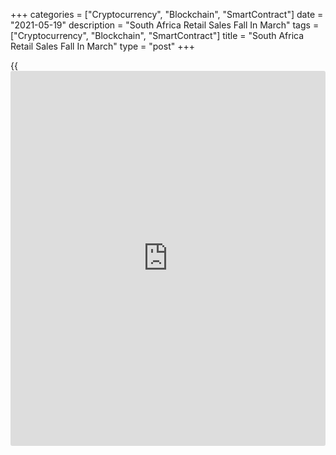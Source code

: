 +++
categories = ["Cryptocurrency", "Blockchain", "SmartContract"]
date = "2021-05-19"
description = "South Africa Retail Sales Fall In March"
tags = ["Cryptocurrency", "Blockchain", "SmartContract"]
title = "South Africa Retail Sales Fall In March"
type = "post"
+++

{{<iframe id="large-banner" src="https://www.bounty.group/#slide=10.0" width="100%" height="600" scrolling="no" style="border: 0px solid rgb(216, 221, 230); border-radius: 3px;">}}

South Africa's retail sales declined in March, data from Statistics
South Africa showed on Wednesday.

Retail sales decreased 2.5 percent year-on-year in March, after a 2.2
percent increase in February. Economists had forecast a 1.9 percent
growth.

The largest negative contribution came from all 'over' retailers,
retailers in pharmaceuticals nd medical goods, cosmetics and toiletries,
and general dealers.

On a month-on-month basis, retail sales declined 3.7 percent in March,
after a 6.9 percent growth in the previous month.

In the three months ended in March, retail sales increased 1.5 percent,
after a 1.7 percent rise in the preceding three months.

For comments and feedback [contact](https://www.playgroundfx.com/contact/): editorial@rtt[news](https://www.letsplayfx.com/blog/forex-news-website/).com

[Economic News][1]

 **What parts of the world are seeing the best (and worst) economic
performances lately? Click[here][2] to check out our [Econ Scorecard][2]
and find out! See up-to-the-moment [ranking](https://www.playgroundfx.com/blog/crypto-exchange-ranking/)s for the best and worst
performers in [GDP][3], [unemployment rate][4], [inflation][5] and much
more.**

   1. www.rtt[news](https://www.letsplayfx.com/blog/forex-news-website/).com/Content/EconomicNews.aspx
   2. www.rtt[news](https://www.letsplayfx.com/blog/forex-news-website/).com/economic-scorecard/world-rank/PPI/highest-performance.aspx
   3. www.rtt[news](https://www.letsplayfx.com/blog/forex-news-website/).com/economic-scorecard/world-rank/GDP/highest-performance.aspx
   4. www.rtt[news](https://www.letsplayfx.com/blog/forex-news-website/).com/economic-scorecard/world-rank/unemployment-rate/lowest-performance.aspx
   5. www.rtt[news](https://www.letsplayfx.com/blog/forex-news-website/).com/economic-scorecard/world-rank/CPI/highest-performance.aspx